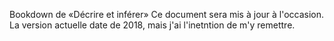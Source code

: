 Bookdown de «Décrire et inférer» Ce document sera mis à jour à l'occasion. La version actuelle date de 2018, mais j'ai l'inetntion de m'y remettre.
